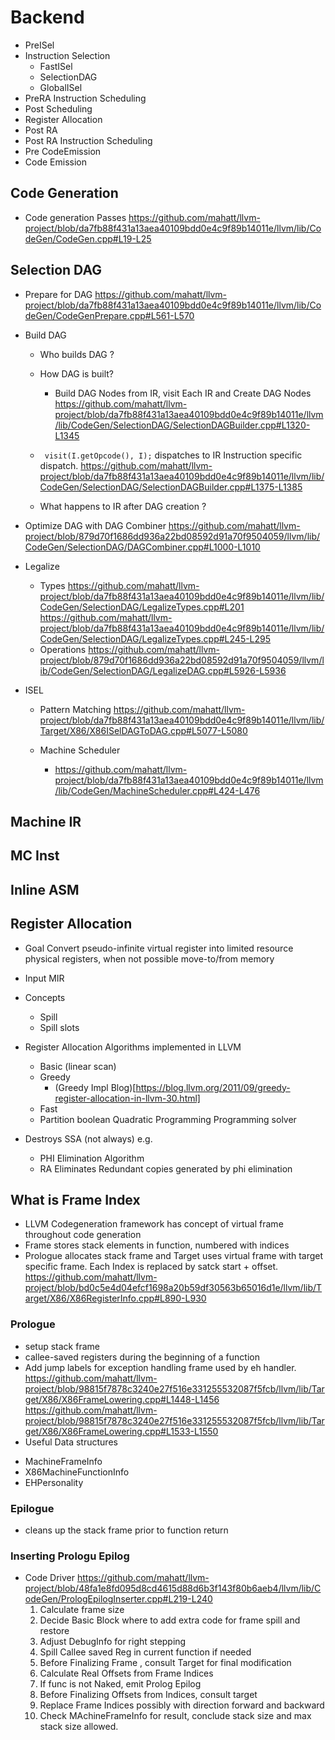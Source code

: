 # Backend
* PreISel
* Instruction Selection
  * FastISel
  * SelectionDAG
  * GlobalISel
* PreRA Instruction Scheduling
* Post Scheduling 
* Register Allocation
* Post RA 
* Post RA Instruction Scheduling
* Pre CodeEmission
* Code Emission



## Code Generation 
* Code generation Passes
  https://github.com/mahatt/llvm-project/blob/da7fb88f431a13aea40109bdd0e4c9f89b14011e/llvm/lib/CodeGen/CodeGen.cpp#L19-L25
## Selection DAG
* Prepare for DAG
  https://github.com/mahatt/llvm-project/blob/da7fb88f431a13aea40109bdd0e4c9f89b14011e/llvm/lib/CodeGen/CodeGenPrepare.cpp#L561-L570
* Build DAG
  + Who builds DAG ?
  + How DAG is built?
    - Build DAG Nodes from IR, visit Each IR and Create DAG Nodes
    https://github.com/mahatt/llvm-project/blob/da7fb88f431a13aea40109bdd0e4c9f89b14011e/llvm/lib/CodeGen/SelectionDAG/SelectionDAGBuilder.cpp#L1320-L1345
  + ` visit(I.getOpcode(), I);`  dispatches to IR Instruction specific dispatch.
    https://github.com/mahatt/llvm-project/blob/da7fb88f431a13aea40109bdd0e4c9f89b14011e/llvm/lib/CodeGen/SelectionDAG/SelectionDAGBuilder.cpp#L1375-L1385

  + What happens to IR after DAG creation ?
* Optimize DAG with DAG Combiner
  https://github.com/mahatt/llvm-project/blob/879d70f1686dd936a22bd08592d91a70f9504059/llvm/lib/CodeGen/SelectionDAG/DAGCombiner.cpp#L1000-L1010
  
* Legalize
  + Types
    https://github.com/mahatt/llvm-project/blob/da7fb88f431a13aea40109bdd0e4c9f89b14011e/llvm/lib/CodeGen/SelectionDAG/LegalizeTypes.cpp#L201
    https://github.com/mahatt/llvm-project/blob/da7fb88f431a13aea40109bdd0e4c9f89b14011e/llvm/lib/CodeGen/SelectionDAG/LegalizeTypes.cpp#L245-L295
  + Operations
    https://github.com/mahatt/llvm-project/blob/879d70f1686dd936a22bd08592d91a70f9504059/llvm/lib/CodeGen/SelectionDAG/LegalizeDAG.cpp#L5926-L5936
* ISEL
  + Pattern Matching
    https://github.com/mahatt/llvm-project/blob/da7fb88f431a13aea40109bdd0e4c9f89b14011e/llvm/lib/Target/X86/X86ISelDAGToDAG.cpp#L5077-L5080

  + Machine Scheduler
    - https://github.com/mahatt/llvm-project/blob/da7fb88f431a13aea40109bdd0e4c9f89b14011e/llvm/lib/CodeGen/MachineScheduler.cpp#L424-L476
## Machine IR
## MC Inst
## Inline ASM

## Register Allocation
* Goal Convert pseudo-infinite virtual register into limited resource physical registers, when not possible move-to/from memory
* Input MIR
* Concepts
    + Spill
    + Spill slots
 
* Register Allocation Algorithms implemented in LLVM
   + Basic (linear scan)
   + Greedy
       + (Greedy Impl Blog)[https://blog.llvm.org/2011/09/greedy-register-allocation-in-llvm-30.html]
   + Fast
   + Partition boolean Quadratic Programming Programming solver
     
* Destroys SSA (not always) e.g.
    +  PHI Elimination Algorithm
    +  RA Eliminates Redundant copies generated by phi elimination
       
## What is Frame Index
* LLVM Codegeneration framework has concept of virtual frame throughout code generation
* Frame stores stack elements in function, numbered with indices
* Prologue allocates stack frame and Target uses virtual frame with target specific frame.
  Each Index is replaced by satck start + offset.
  https://github.com/mahatt/llvm-project/blob/bd0c5e4d04efcf1698a20b59df30563b65016d1e/llvm/lib/Target/X86/X86RegisterInfo.cpp#L890-L930

### Prologue 
* setup  stack frame
* callee-saved registers during the beginning of a function
* Add jump labels for exception handling frame used by eh handler.
  https://github.com/mahatt/llvm-project/blob/98815f7878c3240e27f516e331255532087f5fcb/llvm/lib/Target/X86/X86FrameLowering.cpp#L1448-L1456
  https://github.com/mahatt/llvm-project/blob/98815f7878c3240e27f516e331255532087f5fcb/llvm/lib/Target/X86/X86FrameLowering.cpp#L1533-L1550
*  Useful Data structures
  + MachineFrameInfo
  + X86MachineFunctionInfo 
  + EHPersonality
### Epilogue
* cleans up the stack frame prior to function return

### Inserting Prologu Epilog
* Code Driver
  https://github.com/mahatt/llvm-project/blob/48fa1e8fd095d8cd4615d88d6b3f143f80b6aeb4/llvm/lib/CodeGen/PrologEpilogInserter.cpp#L219-L240
  1. Calculate frame size
  2. Decide Basic Block where to add extra code for frame spill and restore
  3. Adjust DebugInfo for right stepping
  4. Spill Callee saved Reg in current function if needed
  5. Before Finalizing Frame , consult Target for final modification
  6. Calculate Real Offsets from Frame Indices
  7. If func is not Naked, emit Prolog Epilog
  8. Before Finalizing Offsets from Indices, consult target
  9. Replace Frame Indices possibly with direction forward and backward
  10. Check MAchineFrameInfo for result, conclude stack size and max stack size allowed.
      
